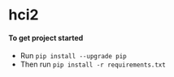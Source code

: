 # hci2


#### To get project started
- Run ``` pip install --upgrade pip ```
- Then run ``` pip install -r requirements.txt ```

